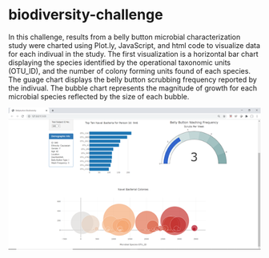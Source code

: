 # biodiversity-challenge
In this challenge, results from a belly button microbial characterization study were charted using Plot.ly, JavaScript, and html code to visualize data for each indivual in the study.  The first visualization is a horizontal bar chart displaying the species identified by the operational taxonomic units (OTU_ID), and the number of colony forming units found of each species.  The guage chart displays the belly button scrubbing frequency reported by the indivual.  The bubble chart represents the magnitude of growth for each microbial species reflected by the size of each bubble.

![](2020-08-06-17-03-05.png)